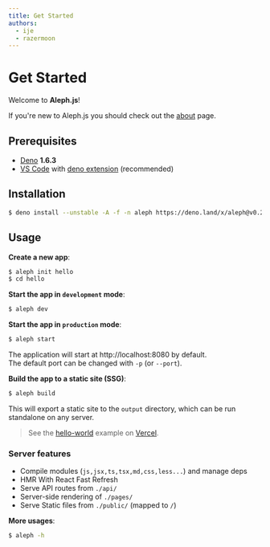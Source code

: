 ```yaml
---
title: Get Started
authors:
  - ije
  - razermoon
---
```


# Get Started

Welcome to **Aleph.js**!

If you're new to Aleph.js you should check out the [about](/docs/) page.

## Prerequisites

- [Deno](https://deno.land/) **1.6.3**
- [VS Code](https://code.visualstudio.com/) with [deno extension](https://marketplace.visualstudio.com/items?itemName=denoland.vscode-deno) (recommended)

## Installation

```bash
$ deno install --unstable -A -f -n aleph https://deno.land/x/aleph@v0.2.28/cli.ts
```

## Usage

**Create a new app**:

```bash
$ aleph init hello
$ cd hello
```

**Start the app in `development` mode**:

```bash
$ aleph dev
```

**Start the app in `production` mode**:

```bash
$ aleph start
```

The application will start at http://localhost:8080 by default.
<br>
The default port can be changed with `-p` (or `--port`).

**Build the app to a static site (SSG)**:

```bash
$ aleph build
```

This will export a static site to the `output` directory, which can be run standalone on any server.

> See the [hello-world](https://alephjs-hello-world.vercel.app/) example on [Vercel](https://vercel.com).

### Server features

- Compile modules (`js,jsx,ts,tsx,md,css,less...`) and manage deps
- HMR With React Fast Refresh
- Serve API routes from `./api/`
- Server-side rendering of `./pages/`
- Serve Static files from `./public/` (mapped to `/`)

**More usages**:

```bash
$ aleph -h
```

